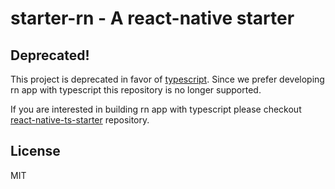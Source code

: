 starter-rn - A react-native starter
=============================

Deprecated!
-----------

This project is deprecated in favor of [typescript](https://www.typescriptlang.org/).
Since we prefer developing rn app with typescript this repository is no longer supported.

If you are interested in building rn app with typescript please checkout [react-native-ts-starter](https://github.com/dooboolab/react-native-ts-starter) repository.


License
-------
MIT

